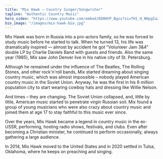```yaml
---
title: "Mix Hawk — Country Singer/Songwriter"
tagline: "Authentic Country Music"
hero_video: "https://www.youtube.com/embed/ED0HVP_Bgss?si=TH1_H_N0pgIaZEO0"
bio_image: "/images/mix-hawk-bio.jpg"
---
```


Mix Hawk was born in Russia into a pro-actors family, so he was forced to study music before he started to talk.
When he turned 13, his life was dramatically inspired — almost by accident he got "Volunteer Jam 3&4" double LP
by Charlie Daniels Band with guests and friends. Also the same year (1985), Mix saw John Denver live in his native city of St. Petersburg.

Although he remained under the influence of The Beatles, The Rolling Stones, and other rock'n'roll bands,
Mix started dreaming about singing country music, which was almost impossible – nobody played American
country music in the Soviet Union. Anyway, he was the first in his 6 million population city to start wearing
cowboy hats and dressing like Willie Nelson.

And times – they are changing. The Soviet Union collapsed, and, little by little, American music started to penetrate
virgin Russian soil. Mix found a group of young musicians who were also crazy about country music and
joined them at age 17 to stay faithful to this music ever since.

Over the years, Mix Hawk became a legend in country music in the ex-USSR, performing, hosting radio shows, festivals,
and clubs. Even after becoming a Christian minister, he continued to perform occasionally, always gathering a large audience.

In 2014, Mix Hawk moved to the United States and in 2020 settled in Tulsa, Oklahoma, where he keeps on preaching and singing.
